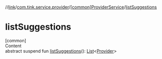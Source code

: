//[link](../../index.md)/[com.tink.service.provider](../index.md)/[[common]ProviderService](index.md)/[listSuggestions](list-suggestions.md)



# listSuggestions  
[common]  
Content  
abstract suspend fun [listSuggestions](list-suggestions.md)(): [List](https://kotlinlang.org/api/latest/jvm/stdlib/kotlin.collections/-list/index.html)<[Provider](../../com.tink.model.provider/[common]-provider/index.md)>  



